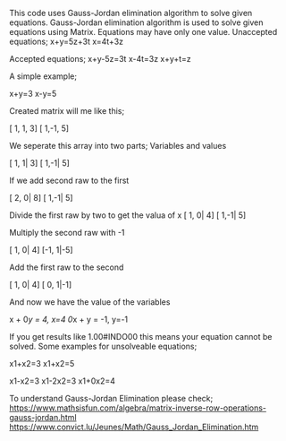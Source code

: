 This code uses Gauss-Jordan elimination algorithm to solve given equations.
Gauss-Jordan elimination algorithm is used to solve given equations using Matrix.
Equations may have only one value. Unaccepted equations;
x+y=5z+3t
x=4t+3z

Accepted equations;
x+y-5z=3t
x-4t=3z
x+y+t=z

A simple example;

x+y=3
x-y=5

Created matrix will me like this;

[ 1, 1, 3]
[ 1,-1, 5]

We seperate this array into two parts; Variables and values

[ 1, 1| 3]
[ 1,-1| 5]

If we add second raw to the first

[ 2, 0| 8]
[ 1,-1| 5]

Divide the first raw by two to get the valua of x
[ 1, 0| 4]
[ 1,-1| 5]

Multiply the second raw with -1

[ 1, 0| 4]
[-1, 1|-5]

Add the first raw to the second

[ 1, 0| 4]
[ 0, 1|-1]

And now we have the value of the variables

x + 0*y = 4, x=4
0*x + y = -1, y=-1

If you get results like 1.00#INDO00 this means your equation cannot be solved.
Some examples for unsolveable equations;

x1+x2=3
x1+x2=5

x1-x2=3
x1-2x2=3
x1+0x2=4

To understand Gauss-Jordan Elimination please check;
https://www.mathsisfun.com/algebra/matrix-inverse-row-operations-gauss-jordan.html
https://www.convict.lu/Jeunes/Math/Gauss_Jordan_Elimination.htm
